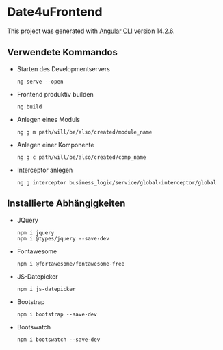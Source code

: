 # Date4uFrontend

This project was generated with [Angular CLI](https://github.com/angular/angular-cli) version 14.2.6.

## Verwendete Kommandos

- Starten des Developmentservers
    ```
    ng serve --open
    ```

- Frontend produktiv builden
    ```
    ng build
    ```

- Anlegen eines Moduls
    ```
    ng g m path/will/be/also/created/module_name
    ```

- Anlegen einer Komponente
    ```
    ng g c path/will/be/also/created/comp_name
    ```

- Interceptor anlegen
    ```
    ng g interceptor business_logic/service/global-interceptor/global
    ```

## Installierte Abhängigkeiten

- JQuery
    ```
    npm i jquery
    npm i @types/jquery --save-dev
    ```

-  Fontawesome
    ```
    npm i @fortawesome/fontawesome-free
    ```

-  JS-Datepicker
    ```
    npm i js-datepicker
    ```

-  Bootstrap
    ```
    npm i bootstrap --save-dev
    ```

-  Bootswatch
    ```
    npm i bootswatch --save-dev
    ```
